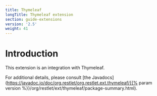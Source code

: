 ```yaml
---
title: Thymeleaf
longTitle: Thymeleaf extension
section: guide-extensions
version: '2.5'
weight: 41
---
```

# Introduction

This extension is an integration with Thymeleaf.

For additional details, please consult [the
Javadocs](https://javadoc.io/doc/org.restlet/org.restlet.ext.thymeleaf/{{% param version %}}/org/restlet/ext/thymeleaf/package-summary.html).

